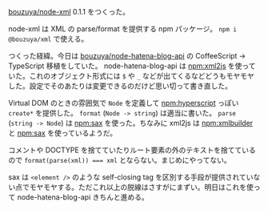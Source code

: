 [bouzuya/node-xml][] 0.1.1 をつくった。

node-xml は XML の parse/format を提供する npm パッケージ。 `npm i @bouzuya/xml` で使える。

つくった経緯。今日は [bouzuya/node-hatena-blog-api][] の CoffeeScript -> TypeScript 移植をしていた。 node-hatena-blog-api は [npm:xml2js][] を使っていた。これのオブジェクト形式には `$` や `_` などが出てくるなどどうもモヤモヤした。設定でそのあたりは変更できるのだけど思い切って書き直した。

Virtual DOM のときの雰囲気で `Node` を定義して [npm:hyperscript][] っぽい `create*` を提供した。 `format` (`Node -> string`) は適当に書いた。 `parse` (`string -> Node`) は [npm:sax][] を使った。ちなみに xml2js は [npm:xmlbuilder][] と [npm:sax][] を使っているようだ。

コメントや DOCTYPE を捨てていたりルート要素の外のテキストを捨てているので `format(parse(xml)) === xml` とならない。まじめにやってない。

sax は `<element />` のような self-closing tag を区別する手段が提供されていない点でモヤモヤする。ただこれ以上の脱線はさすがにまずい。明日はこれを使って node-hatena-blog-api きちんと進める。

[bouzuya/node-hatena-blog-api]: https://github.com/bouzuya/node-hatena-blog-api
[bouzuya/node-xml]: https://github.com/bouzuya/node-xml
[npm:hyperscript]: https://www.npmjs.com/package/hyperscript
[npm:sax]: https://www.npmjs.com/package/sax
[npm:xml2js]: https://www.npmjs.com/package/xml2js
[npm:xmlbuilder]: https://www.npmjs.com/package/xmlbuilder
